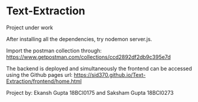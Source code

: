 # Text-Extraction

Project under work

After installing all the dependencies, try nodemon server.js.

Import the postman collection through: https://www.getpostman.com/collections/ccd2892df2db9c395e7d

The backend is deployed and simultaneously the frontend can be accessed using the Github pages url: https://sid370.github.io/Text-Extraction/frontend/home.html

Project by: Ekansh Gupta 18BCI0175 and Saksham Gupta 18BCI0273
